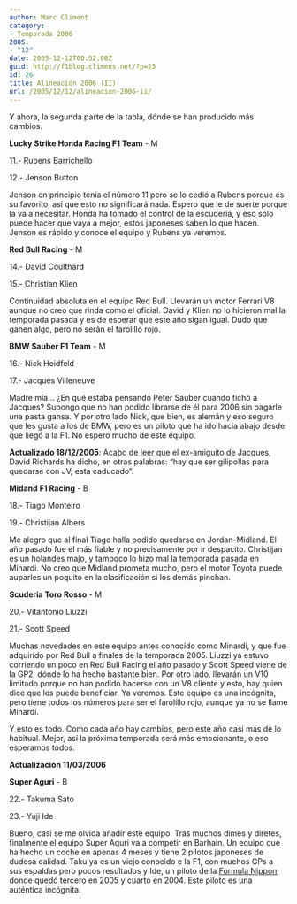 ```yaml
---
author: Marc Climent
category:
- Temporada 2006
2005:
- "12"
date: 2005-12-12T00:52:08Z
guid: http://f1blog.climens.net/?p=23
id: 26
title: Alineación 2006 (II)
url: /2005/12/12/alineacion-2006-ii/
---
```


Y ahora, la segunda parte de la tabla, dónde se han producido más cambios.

**Lucky Strike Honda Racing F1 Team** - M
  
11.- Rubens Barrichello
  
12.- Jenson Button

Jenson en principio tenía el número 11 pero se lo cedió a Rubens porque es su favorito, así que esto no significará nada. Espero que le de suerte porque la va a necesitar. Honda ha tomado el control de la escudería, y eso sólo puede hacer que vaya a mejor, estos japoneses saben lo que hacen. Jenson es rápido y conoce el equipo y Rubens ya veremos.

**Red Bull Racing** - M
  
14.- David Coulthard
  
15.- Christian Klien

Continuidad absoluta en el equipo Red Bull. Llevarán un motor Ferrari V8 aunque no creo que rinda como el oficial. David y Klien no lo hicieron mal la temporada pasada y es de esperar que este año sigan igual. Dudo que ganen algo, pero no serán el farolillo rojo.

**BMW Sauber F1 Team** - M
  
16.- Nick Heidfeld
  
17.- Jacques Villeneuve

Madre mía&#8230; ¿En qué estaba pensando Peter Sauber cuando fichó a Jacques? Supongo que no han podido librarse de él para 2006 sin pagarle una pasta gansa. Y por otro lado Nick, que bien, es alemán y eso seguro que les gusta a los de BMW, pero es un piloto que ha ido hacia abajo desde que llegó a la F1. No espero mucho de este equipo.

**Actualizado 18/12/2005**: Acabo de leer que el ex-amiguito de Jacques, David Richards ha dicho, en otras palabras: &#8220;hay que ser gilipollas para quedarse con JV, esta caducado&#8221;.

**Midand F1 Racing** - B
  
18.- Tiago Monteiro
  
19.- Christijan Albers

Me alegro que al final Tiago halla podido quedarse en Jordan-Midland. El año pasado fue el más fiable y no precisamente por ir despacito. Christijan es un holandes majo, y tampoco lo hizo mal la temporada pasada en Minardi. No creo que Midland prometa mucho, pero el motor Toyota puede auparles un poquito en la clasificación si los demás pinchan.

**Scuderia Toro Rosso** - M
  
20.- Vitantonio Liuzzi
  
21.- Scott Speed

Muchas novedades en este equipo antes conocido como Minardi, y que fue adquirido por Red Bull a finales de la temporada 2005. Liuzzi ya estuvo corriendo un poco en Red Bull Racing el año pasado y Scott Speed viene de la GP2, dónde lo ha hecho bastante bien. Por otro lado, llevarán un V10 limitado porque no han podido hacerse con un V8 cliente y esto, hay quien dice que les puede beneficiar. Ya veremos. Este equipo es una incógnita, pero tiene todos los números para ser el farolillo rojo, aunque ya no se llame Minardi.

Y esto es todo. Como cada año hay cambios, pero este año casi más de lo habitual. Mejor, así la próxima temporada será más emocionante, o eso esperamos todos.

**Actualización 11/03/2006**

**Super Aguri** - B
  
22.- Takuma Sato
  
23.- Yuji Ide

Bueno, casi se me olvida añadir este equipo. Tras muchos dimes y diretes, finalmente el equipo Super Aguri va a competir en Barhain. Un equipo que ha hecho un coche en apenas 4 meses y tiene 2 pilotos japoneses de dudosa calidad. Taku ya es un viejo conocido e la F1, con muchos GPs a sus espaldas pero pocos resultados y Ide, un piloto de la <a target="_blank" title="Formula Nippon en Wikipedia" href="http://en.wikipedia.org/wiki/Formula_Nippon">Formula Nippon</a>, donde quedó tercero en 2005 y cuarto en 2004. Este piloto es una auténtica incógnita.